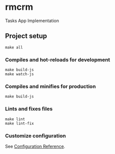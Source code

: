 # rmcrm

Tasks App Implementation 

## Project setup
```
make all
```

### Compiles and hot-reloads for development
```
make build-js
make watch-js
```

### Compiles and minifies for production
```
make build-js
```

### Lints and fixes files
```
make lint
make lint-fix
```

### Customize configuration
See [Configuration Reference](https://cli.vuejs.org/config/).
